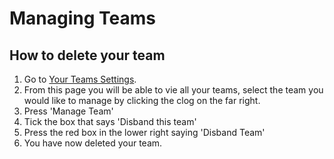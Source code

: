 # Managing Teams

## How to delete your team
1. Go to [Your Teams Settings](https://app.cal.com/settings/teams).
2. From this page you will be able to vie all your teams, select the team you would like to manage by clicking the clog on the far right.
3. Press 'Manage Team'
4. Tick the box that says 'Disband this team'
5. Press the red box in the lower right saying 'Disband Team'
6. You have now deleted your team.
